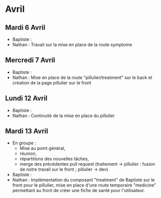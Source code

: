 # Avril 

## Mardi 6 Avril
- Baptiste : 
- Nathan : Travail sur la mise en place de la route symptome

## Mercredi 7 Avril
- Baptiste :
- Nathan : Mise en place de la route "pillulier/treatment" sur le back et création de la page pillulier sur le front


## Lundi 12 Avril
- Baptiste :
- Nathan : Continuité de la mise en place du pillulier

## Mardi 13 Avril
- En groupe :
  - Mise au point général,
  - réunion,
  - répartitions des nouvelles tâches,
  - merge des précédentes pull request (traitement -> pillulier : fusion de notre travail sur le front ; pillulier -> dev) 
- Baptiste :
- Nathan : Implémentation du composant "treatment" de Baptiste sur le front pour le pillulier, mise en place d'une route temporaire "medicine" permettant au front de créer une fiche de santé pour l'utilisateur.
